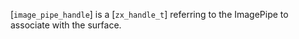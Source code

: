 [`image_pipe_handle`] is a [`zx_handle_t`] referring to the ImagePipe
to associate with the surface.